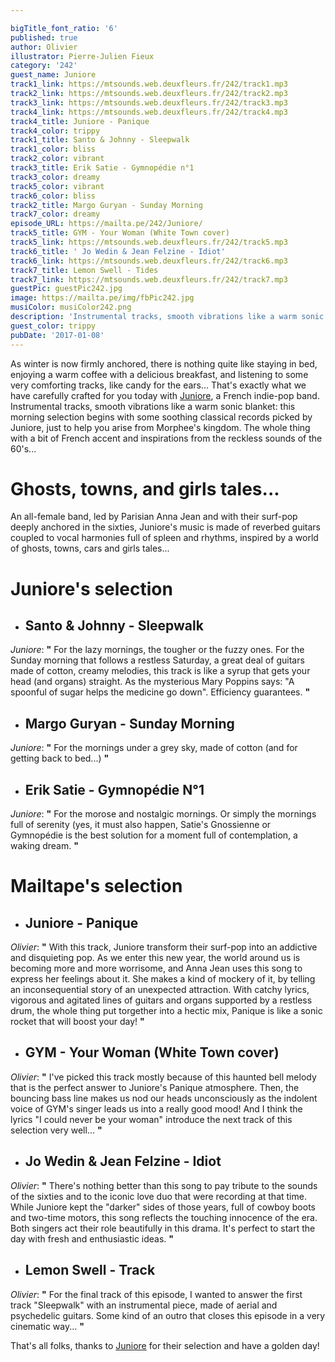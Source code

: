 ```yaml
---

bigTitle_font_ratio: '6'
published: true
author: Olivier
illustrator: Pierre-Julien Fieux
category: '242'
guest_name: Juniore
track1_link: https://mtsounds.web.deuxfleurs.fr/242/track1.mp3
track2_link: https://mtsounds.web.deuxfleurs.fr/242/track2.mp3
track3_link: https://mtsounds.web.deuxfleurs.fr/242/track3.mp3
track4_link: https://mtsounds.web.deuxfleurs.fr/242/track4.mp3
track4_title: Juniore - Panique
track4_color: trippy
track1_title: Santo & Johnny - Sleepwalk
track1_color: bliss
track2_color: vibrant
track3_title: Erik Satie - Gymnopédie n°1
track3_color: dreamy
track5_color: vibrant
track6_color: bliss
track2_title: Margo Guryan - Sunday Morning
track7_color: dreamy
episode_URL: https://mailta.pe/242/Juniore/
track5_title: GYM - Your Woman (White Town cover)
track5_link: https://mtsounds.web.deuxfleurs.fr/242/track5.mp3
track6_title: ' Jo Wedin & Jean Felzine - Idiot'
track6_link: https://mtsounds.web.deuxfleurs.fr/242/track6.mp3
track7_title: Lemon Swell - Tides
track7_link: https://mtsounds.web.deuxfleurs.fr/242/track7.mp3
guestPic: guestPic242.jpg
image: https://mailta.pe/img/fbPic242.jpg
musiColor: musiColor242.png
description: 'Instrumental tracks, smooth vibrations like a warm sonic blanket: this morning selection begins with some soothing classical records picked by Juniore, just to help you arise from Morphee''s kingdom.'
guest_color: trippy
pubDate: '2017-01-08'
---
```

As winter is now firmly anchored, there is nothing quite like staying in bed, enjoying a warm coffee with a delicious breakfast, and listening to some very comforting tracks, like candy for the ears... That's exactly what we have carefully crafted for you today with [Juniore](https://heyjuniore.bandcamp.com), a French indie-pop band. Instrumental tracks, smooth vibrations like a warm sonic blanket: this morning selection begins with some soothing classical records picked by Juniore, just to help you arise from Morphee's kingdom. The whole thing with a bit of French accent and inspirations from the reckless sounds of the 60's...



# Ghosts, towns, and girls tales...

An all-female band, led by Parisian Anna Jean and with their surf-pop deeply anchored in the sixties, Juniore's music is made of reverbed guitars coupled to vocal harmonies full of spleen and rhythms, inspired by a world of ghosts, towns, cars and girls tales...


# Juniore's selection

+ ## Santo & Johnny - Sleepwalk
_Juniore_: **"** For the lazy mornings, the tougher or the fuzzy ones. For the Sunday morning that follows a restless Saturday, a great deal of guitars made of cotton, creamy melodies, this track is like a syrup that gets your head (and organs) straight. As the mysterious Mary Poppins says: "A spoonful of sugar helps the medicine go down". Efficiency guarantees. **"** 

+ ## Margo Guryan - Sunday Morning
_Juniore_: **"** For the mornings under a grey sky, made of cotton (and for getting back to bed...) **"** 

+ ## Erik Satie - Gymnopédie N°1
_Juniore_: **"** For the morose and nostalgic mornings. Or simply the mornings full of serenity (yes, it must also happen, Satie's Gnossienne or Gymnopédie is the best solution for a moment full of contemplation, a waking dream. **"** 


# Mailtape's selection

+ ## Juniore - Panique
_Olivier_: **"** With this track, Juniore transform their surf-pop into an addictive and disquieting pop. As we enter this new year, the world around us is becoming more and more worrisome, and Anna Jean uses this song to express her feelings about it. She makes a kind of mockery of it, by telling an inconsequential story of an unexpected attraction. With catchy lyrics, vigorous and agitated lines of guitars and organs supported by a restless drum, the whole thing put torgether into a hectic mix, Panique is like a sonic rocket that will boost your day! **"** 

+ ## GYM - Your Woman (White Town cover)
_Olivier_: **"** I've picked this track mostly because of this haunted bell melody that is the perfect answer to Juniore's Panique atmosphere. Then, the bouncing bass line makes us nod our heads unconsciously as the indolent voice of GYM's singer leads us into a really good mood! And I think the lyrics "I could never be your woman" introduce the next track of this selection very well... **"** 

+ ## Jo Wedin & Jean Felzine - Idiot
_Olivier_: **"** There's nothing better than this song to pay tribute to the sounds of the sixties and to the iconic love duo that were recording at that time. While Juniore kept the "darker" sides of those years, full of cowboy boots and two-time motors, this song reflects the touching innocence of the era. Both singers act their role beautifully in this drama. It's perfect to start the day with fresh and enthusiastic ideas. **"** 

+ ## Lemon Swell - Track
_Olivier_: **"** For the final track of this episode, I wanted to answer the first track "Sleepwalk" with an instrumental piece, made of aerial and psychedelic guitars. Some kind of an outro that closes this episode in a very cinematic way... **"** 

That's all folks, thanks to [Juniore](https://heyjuniore.bandcamp.com) for their selection and have a golden day! 
